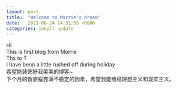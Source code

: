 ```yaml
---
layout: post
title:  "Welcome to Morrie's dream"
date:   2023-06-24 14:31:55 +0800
categories: jekyll update
---
```

HI<br>This is first blog from Morrie<br>
Thx to T<br>
I have benn a little rushed off during holiday<br>希望能装饰好我美美的博客~<br>
下个月的新旅程充满不稳定的因素，希望我能维稳理想主义和现实主义。<br>


 
[jekyll-docs]: https://jekyllrb.com/docs/home
[jekyll-gh]:   https://github.com/jekyll/jekyll
[jekyll-talk]: https://talk.jekyllrb.com/

